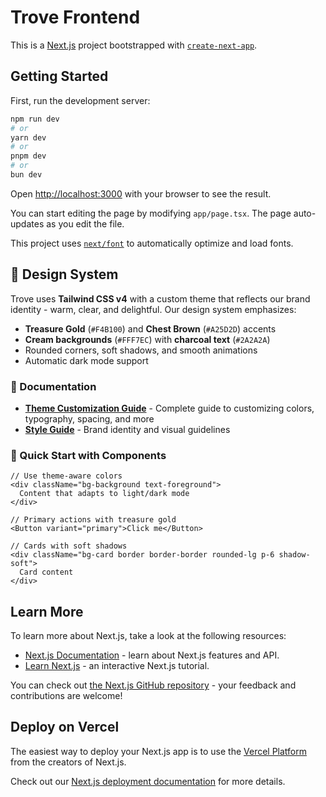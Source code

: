 # Trove Frontend

This is a [Next.js](https://nextjs.org) project bootstrapped with [`create-next-app`](https://nextjs.org/docs/app/api-reference/cli/create-next-app).

## Getting Started

First, run the development server:

```bash
npm run dev
# or
yarn dev
# or
pnpm dev
# or
bun dev
```

Open [http://localhost:3000](http://localhost:3000) with your browser to see the result.

You can start editing the page by modifying `app/page.tsx`. The page auto-updates as you edit the file.

This project uses [`next/font`](https://nextjs.org/docs/app/building-your-application/optimizing/fonts) to automatically optimize and load fonts.

## 🎨 Design System

Trove uses **Tailwind CSS v4** with a custom theme that reflects our brand identity - warm, clear, and delightful. Our design system emphasizes:

- **Treasure Gold** (`#F4B100`) and **Chest Brown** (`#A25D2D`) accents
- **Cream backgrounds** (`#FFF7EC`) with **charcoal text** (`#2A2A2A`)
- Rounded corners, soft shadows, and smooth animations
- Automatic dark mode support

### 📖 Documentation

- **[Theme Customization Guide](../docs/theme-customization.md)** - Complete guide to customizing colors, typography, spacing, and more
- **[Style Guide](../assets/style-guide.md)** - Brand identity and visual guidelines

### 🚀 Quick Start with Components

```tsx
// Use theme-aware colors
<div className="bg-background text-foreground">
  Content that adapts to light/dark mode
</div>

// Primary actions with treasure gold
<Button variant="primary">Click me</Button>

// Cards with soft shadows
<div className="bg-card border border-border rounded-lg p-6 shadow-soft">
  Card content
</div>
```

## Learn More

To learn more about Next.js, take a look at the following resources:

- [Next.js Documentation](https://nextjs.org/docs) - learn about Next.js features and API.
- [Learn Next.js](https://nextjs.org/learn) - an interactive Next.js tutorial.

You can check out [the Next.js GitHub repository](https://github.com/vercel/next.js) - your feedback and contributions are welcome!

## Deploy on Vercel

The easiest way to deploy your Next.js app is to use the [Vercel Platform](https://vercel.com/new?utm_medium=default-template&filter=next.js&utm_source=create-next-app&utm_campaign=create-next-app-readme) from the creators of Next.js.

Check out our [Next.js deployment documentation](https://nextjs.org/docs/app/building-your-application/deploying) for more details.
